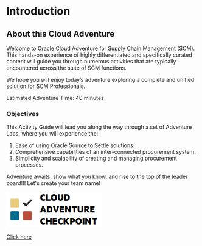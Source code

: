 # Introduction

## About this Cloud Adventure

Welcome to Oracle Cloud Adventure for Supply Chain Management (SCM).  This hands-on experience of highly differentiated and specifically curated content will guide you through numerous activities that are typically encountered across the suite of SCM functions. 

We hope you will enjoy today’s adventure exploring a complete and unified solution for SCM Professionals.  


Estimated Adventure Time: 40 minutes

### Objectives

This Activity Guide will lead you along the way through a set of Adventure Labs, where you will experience the:
1.	Ease of using Oracle Source to Settle solutions.
2.	Comprehensive capabilities of an inter-connected procurement system.
3.  Simplicity and scalability of creating and managing procurement processes.

Adventure awaits, show what you know, and rise to the top of the leader board!!! Let's create your team name!

[![Cloud Adventure](images/cloud-adventure-checkpoint-image.png)](https://apex.oracle.com/pls/apex/f?p=159406:20:::::CC:SCMCLOUDADVENTURE) 
    
[Click here](https://apex.oracle.com/pls/apex/f?p=159406:20:::::CC:SCMCLOUDADVENTURE) 


